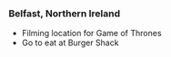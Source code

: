 ### Belfast, Northern Ireland

 - Filming location for Game of Thrones
 - Go to eat at Burger Shack
